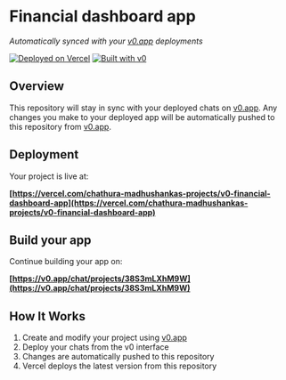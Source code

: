 # Financial dashboard app

*Automatically synced with your [v0.app](https://v0.app) deployments*

[![Deployed on Vercel](https://img.shields.io/badge/Deployed%20on-Vercel-black?style=for-the-badge&logo=vercel)](https://vercel.com/chathura-madhushankas-projects/v0-financial-dashboard-app)
[![Built with v0](https://img.shields.io/badge/Built%20with-v0.app-black?style=for-the-badge)](https://v0.app/chat/projects/38S3mLXhM9W)

## Overview

This repository will stay in sync with your deployed chats on [v0.app](https://v0.app).
Any changes you make to your deployed app will be automatically pushed to this repository from [v0.app](https://v0.app).

## Deployment

Your project is live at:

**[https://vercel.com/chathura-madhushankas-projects/v0-financial-dashboard-app](https://vercel.com/chathura-madhushankas-projects/v0-financial-dashboard-app)**

## Build your app

Continue building your app on:

**[https://v0.app/chat/projects/38S3mLXhM9W](https://v0.app/chat/projects/38S3mLXhM9W)**

## How It Works

1. Create and modify your project using [v0.app](https://v0.app)
2. Deploy your chats from the v0 interface
3. Changes are automatically pushed to this repository
4. Vercel deploys the latest version from this repository